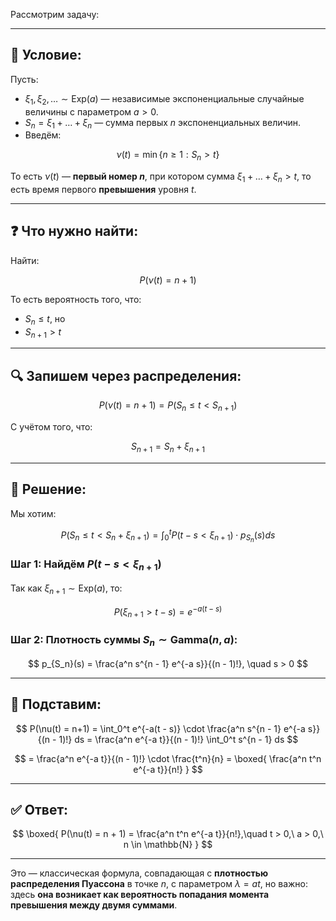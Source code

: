 Рассмотрим задачу:

---

## 📘 Условие:

Пусть:

* $\xi_1, \xi_2, \dots \sim \text{Exp}(a)$ — независимые экспоненциальные случайные величины с параметром $a > 0$.
* $S_n = \xi_1 + \dots + \xi_n$ — сумма первых $n$ экспоненциальных величин.
* Введём:

$$
\nu(t) = \min \{ n \geq 1 : S_n > t \}
$$

То есть $\nu(t)$ — **первый номер $n$**, при котором сумма $\xi_1 + \dots + \xi_n > t$, то есть время первого **превышения** уровня $t$.

---

## ❓ Что нужно найти:

Найти:

$$
P(\nu(t) = n + 1)
$$

То есть вероятность того, что:

* $S_n \leq t$, но
* $S_{n+1} > t$

---

## 🔍 Запишем через распределения:

$$
P(\nu(t) = n+1) = P(S_n \leq t < S_{n+1})
$$

С учётом того, что:

$$
S_{n+1} = S_n + \xi_{n+1}
$$

---

## 📌 Решение:

Мы хотим:

$$
P(S_n \leq t < S_n + \xi_{n+1})
= \int_0^t P(t - s < \xi_{n+1}) \cdot p_{S_n}(s) ds
$$

### Шаг 1: Найдём $P(t - s < \xi_{n+1})$

Так как $\xi_{n+1} \sim \text{Exp}(a)$, то:

$$
P(\xi_{n+1} > t - s) = e^{-a(t - s)}
$$

### Шаг 2: Плотность суммы $S_n \sim \text{Gamma}(n, a)$:

$$
p_{S_n}(s) = \frac{a^n s^{n - 1} e^{-a s}}{(n - 1)!}, \quad s > 0
$$

---

## 📐 Подставим:

$$
P(\nu(t) = n+1) = \int_0^t e^{-a(t - s)} \cdot \frac{a^n s^{n - 1} e^{-a s}}{(n - 1)!} ds
= \frac{a^n e^{-a t}}{(n - 1)!} \int_0^t s^{n - 1} ds
$$

$$
= \frac{a^n e^{-a t}}{(n - 1)!} \cdot \frac{t^n}{n}
= \boxed{
\frac{a^n t^n e^{-a t}}{n!}
}
$$

---

## ✅ Ответ:

$$
\boxed{
P(\nu(t) = n + 1) = \frac{a^n t^n e^{-a t}}{n!},\quad t > 0,\ a > 0,\ n \in \mathbb{N}
}
$$

---

Это — классическая формула, совпадающая с **плотностью распределения Пуассона** в точке $n$, с параметром $\lambda = a t$, но важно: здесь **она возникает как вероятность попадания момента превышения между двумя суммами**.
